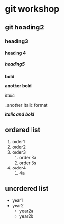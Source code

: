 # git workshop
## git heading2
### heading3
#### heading 4
##### heading5

**bold**



__another bold__


*italic*



_another italic format

_**italic and bold**_

## ordered list
1. order1
2. order2
3. order3
    1. order 3a
    2. order 3s
4. order4
    1. 4a
## unordered list

- year1
- year2
    * year2a
    * year2b
        
